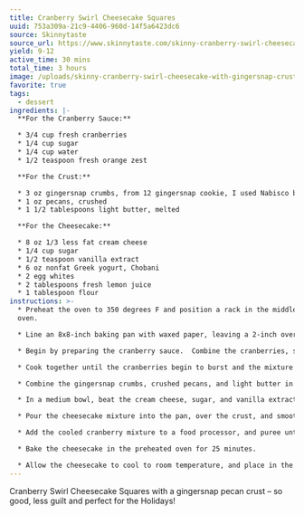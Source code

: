 ```yaml
---
title: Cranberry Swirl Cheesecake Squares
uuid: 753a309a-21c9-4406-960d-14f5a6423dc6
source: Skinnytaste
source_url: https://www.skinnytaste.com/skinny-cranberry-swirl-cheesecake/
yield: 9-12
active_time: 30 mins
total_time: 3 hours
image: /uploads/skinny-cranberry-swirl-cheesecake-with-gingersnap-crust-550x783.webp
favorite: true
tags:
  - dessert
ingredients: |-
  **For the Cranberry Sauce:**

  * 3/4 cup fresh cranberries
  * 1/4 cup sugar
  * 1/4 cup water
  * 1/2 teaspoon fresh orange zest

  **For the Crust:**

  * 3 oz gingersnap crumbs, from 12 gingersnap cookie, I used Nabisco brand
  * 1 oz pecans, crushed
  * 1 1/2 tablespoons light butter, melted

  **For the Cheesecake:**

  * 8 oz 1/3 less fat cream cheese
  * 1/4 cup sugar
  * 1/2 teaspoon vanilla extract
  * 6 oz nonfat Greek yogurt, Chobani
  * 2 egg whites
  * 2 tablespoons fresh lemon juice
  * 1 tablespoon flour
instructions: >-
  * Preheat the oven to 350 degrees F and position a rack in the middle of the
  oven.

  * Line an 8x8-inch baking pan with waxed paper, leaving a 2-inch overhang on all sides.

  * Begin by preparing the cranberry sauce.  Combine the cranberries, sugar, water, and orange zest in a small saucepan.

  * Cook together until the cranberries begin to burst and the mixture turns syrupy, about 6-7 minutes.  Remove from the heat, allow to cool as you prepare the remaining ingredients.

  * Combine the gingersnap crumbs, crushed pecans, and light butter in a small bowl.  Stir together to moisten the crumbs, then pour into the prepared baking pan.  Spread in an even layer, using the bottom of a drinking glass to help ensure that the crust is even.

  * In a medium bowl, beat the cream cheese, sugar, and vanilla extract with an electric mixer until smooth.  Add in the Greek yogurt, egg whites, lemon juice, and flour, mixing until just combined.

  * Pour the cheesecake mixture into the pan, over the crust, and smooth with a spatula.

  * Add the cooled cranberry mixture to a food processor, and puree until smooth.  If the mixture is too thick, add 1/2 tablespoon water.  Use a spoon to drop the cranberry sauce over the cheesecake, and then swirl the cranberry sauce with a butter knife.

  * Bake the cheesecake in the preheated oven for 25 minutes.

  * Allow the cheesecake to cool to room temperature, and place in the fridge for several hours to get well chilled.  Once chilled, cut into squares and serve.
---
```

Cranberry Swirl Cheesecake Squares with a gingersnap pecan crust – so good, less guilt and perfect for the Holidays!